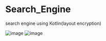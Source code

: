 # Search_Engine
search engine using Kotlin(layout encryption)

![image](https://github.com/salauddin96/Search_Engine/assets/142373727/34441d71-1960-406d-b3be-9ec65ab5a3c8)
![image](https://github.com/salauddin96/Search_Engine/assets/142373727/9b1a49f5-73d0-4da3-aa26-c215501416b7)
